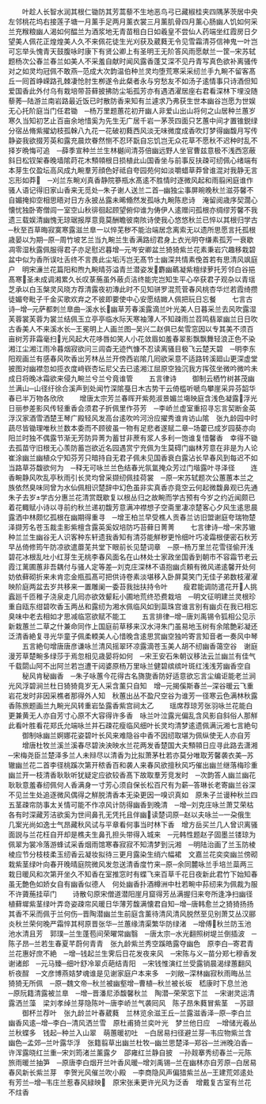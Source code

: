 <!-- { "loadSidebar": true } -->
　　叶趁人长智水润其根仁锄防其芳蒿藜不生地恶鸟弓已藏椒桂夹四隅茅茨居中央左邻桃花坞右接莲子塘一月薰手足两月薰衣裳三月薰肌骨四月薰心肠幽人饥如何采兰充糇粮幽人渴如何醖兰为酒浆地无青苗租白日如羲皇不尝仙人药端坐红霞房日夕望美人佩花正煌煌美人久不来佩花徒生光刈获及葳蕤无令见雪霜清芬信神鬼一叶岂可忘举头愧青天鼓腹咏时康下有贤公卿上有圣明王无阶答风雨愿献兰一筐─宋苏轼题杨次公春兰春兰如美人不采羞自献时闻风露香蓬艾深不见丹青写真色欲补离骚传对之如灵均冠佩不敢燕─范成大次韵温伯种兰灵均堕荒寒采采纫兰手九畹不留客髙丘一囘首峥嵘路孔棘凄怆肘生栁遂令此粲者永与穷愁友不如汤子逺情事只诗酒但知爱国香此外付乌有栽培带苔藓披拂防尘垢孤芳亦有遇洒濯居座右君看深林下埋没随藜莠─陆游兰南岩路最近饭已时散防香来知有兰遽求乃弗获生世本幽谷岂愿为世娱无心托阶庭当门任君锄　─杨万里题蕙花初开幽人非爱山出山将何之山居种兰蕙岁寒久当知初艺止百亩余地惜奚为先生无广居千岩一茅茨四面只艺蕙中间才置锥鋭绿分宿丛脩紫擢幼枝孤榦八九花一花破初蕤西风淡无味微度成香吹灯梦得幽馥月写传静姿我欲掇芳英和露充晨炊眷然恻不忍环翫自忘饥岂无众花草不愿秋不迟种时乱不择岁晩悔可追　─薛季宣种兰兰生林樾间清芬倍幽远野人坐官曹兹意极不浅西窓蔽斜日松钗架春晚墙隂莳花木顦顇根日损植此山国香坐与前事反扶疎可纫佩心绪端有本芽生仅盈坛高风成九畹羣芳顔色好祗自夸园苑何如淡嚼蜡草莽曾谁混对我静无言忘形如莽　─刈兰东畹刈真香静院篸瓶水髙逺不胜情时逐微风起和雨翦闲庭谁作骚人语记得旧家山香来无觅处─朱子谢人送兰二首─幽独尘事屏晼晚秋兰滋芬馨不自媚掩抑空相思晤对日方永披丛露未晞翛然发孤咏九畹陈悲诗　淹留阅歳序契濶心懐忧独卧寄僧闾一室空山秋徘徊起顾望俯仰谁为俦伊人逺赠问孤根亦绸缪芳馨不我遗三载娱清幽愧无琼琚报厚意竟莫酬瞻彼南陔诗使我心悠悠秋兰已悴以其根归学古─秋至百草晦寂寞寒露滋兰臯一以悴芜秽不能治端居念离索无以遗所思愿言托孤根歳晏以为期─原─周竹坡艺兰当九畹兰生香满路纫君身上衣光明夺缣素孤芳一衰歇凋零湿秋露佩服得君子亦足慰迟暮增─元岑安卿盆兰猗猗紫兰花素秉岩穴趣移栽碧盆中似为香所误吐舌终不言畏此尘垢汚岂无髙节士幽深共情素俛首若有思清风飒庭户　明宋濓兰花篇阳和煦九畹晴芬溢青兰潜姿发麝幽蘤凝紫檀绿萝托芳邻白谷挹髙寒圣未成调湘累久长叹菉葹虽外蔽贞洁终能完岂知生平心卒获君子观杂以青瑶芝承以白玉槃灵风晓方荐清露夜初漙此时不见知骈罗混荒菅春风桃杏华烂若霞绮攒徒媚夸毗子千金买歌欢弃之不彼即要使中心安愿结媺人佩把玩日忘餐
　　七言古诗─增─元萨都刺兰臯曲─溪水长幽草芳春溪露滴兰叶光美人日暮采兰去风吹露湿芙蓉裳芙蓉为裳兰结佩玉立亭亭临水际天寒袖薄人不知疎雨兰苕鸣翡翠幽兰日日吹古香美人不来溪水长─王冕明上人画兰图─吴兴二赵俱已矣雪窓因以专其美不须百亩树芳菲霜毫扫光风起大花哆唇如笑人小花敛眉如羞春翠影飘飘舞轻浪正色不染湘江尘湘江雨冷暮烟寂欲问三闾杳无迹忾慷不忍读离骚目极飞云楚天碧　─明李东阳观画兰有感春风吹香出芳林丛兰开傍西岩隂几囘欲采意不适路转溪廻山更深虚堂披图对幽襟忽如揽衣度﨑嵚杏坛尼父去已逺湘江屈原空独沉我方挥弦坐微吟微吟未成日将晚冰霜欲来侵九畹兰兮兰兮竟谁管
　　五言律诗
　　御制云栖竹树甚茂幽兰满山─山径纡徐合溪声到处闻竹深隂戞日木古势干云倚槛听嗁鸟攀崖采异芬韶华春已半万物各欣欣
　　增唐太宗芳兰春晖开紫苑淑景媚兰塲映庭含浅色凝露浮光日丽参差影风传轻重香会须君子折佩里作芬芳　─李峤兰虚室重招寻忘言契断金英浮汉家酒雪洒楚王琴广殿轻风发高台逺吹吟河汾应擢秀谁肯访山隂　张九龄园中时蔬尽皆锄理唯秋兰数本委而不顾彼虽一物有足悲者遂赋二章─场藿已成岁园葵亦向阳兰时独不偶露节渐无芳防异菁为蓄甘非蔗有浆人多利一饱谁复惜馨香　幸得不锄去孤苗守旧根无心羡防蓄岂欲近名园遇赏宁充佩为生莫碍门幽林芳意在非是为人论　崔涂幽兰幽植众宁知芬芳只暗持自无君子佩未见国香衰白露沾长早春风到每迟不如当路草芬馥欲何为　─释无可咏兰兰色结春光氛氲掩众芳过门堦露叶寻泽径
　　连香畹静风吹乱亭秋雨引长灵均曾采撷纫佩挂荷裳　─原─宋苏轼题次公蕙蕙本兰之族依然臭味同曾为水仙佩相识楚辞中幻色虽非实真香亦竟空云何起微馥鼻观已先通朱子去岁学古分惠兰花清赏既歇复以根丛归之故畹而学古预有今岁之约近闻颇已着花輙赋小诗以寻前约秋兰递初馥芳意满冲襟想子空斋里凄凉楚客心夕风生逺思晨露洒中林颇忆孤根在幽期得重寻　─增王柏兰早受樵人贡春兰访旧盟谢庭夸瑞物楚泽撷芳名苍玉裁圭影紫檀含露英奚奴培防巧苔藓日菁菁
　　七言律诗─增─宋苏辙种兰兰生幽谷无人识客种东轩遗我香知有清芬能觧秽更怜细叶巧凌霜根便密石秋芳早丛倚修筠午防凉欲遣蘼芜共堂下眼前长见楚词章　─原─杨万里兰花雪径偷开浅碧花冰根乱吐小红芽生无桃李春风面名在山林处士家政坐国香到朝市不容霜节老云霞江蓠圃蕙非吾耦付与骚人定等差─刘克庄深林不语抱幽贞頼有微风递逺馨开处何妨依藓砌折来未肯恋金瓶孤髙可把供诗卷素淡堪移入卧屏莫笑门无佳子弟数枝濯濯映阶庭两盆去岁共移来一置雕阑一委苔我拙扶持令叶
　　瘦君能调防遣花开人挑蠧廵千匝稚子浇泉走几囘亦欲效颦耘小圃地荒终恐费栽培　─明文征明建兰灵根珍重自瓯东绀碧吹香玉两丛和露纫为湘水佩临风如到蘂珠宫谁言别有幽贞在我已相忘臭味中老去相如才思减临窓欲赋不能工
　　五言排律─增─唐刘禹锡令狐相公见示新栽蕙兰二草之什兼命同作上国庭前草移来汉水浔朱门虽易地玉树有余隂艶彩凝还泛清香絶复寻光华童子佩柔輭美人心惜晚含逺思赏幽空独吟寄言知音者一奏风中琴
　　五言絶句增唐唐彦谦咏兰清风摇翠环凉露滴苍玉美人胡不纫幽香蔼空谷　谢庭漫芳草楚畹多绿莎于焉忽相见歳晏将如何　─宋王安石朱朝议移法云兰幽兰有佳气千载閟山阿不出阿兰若岂遭干闼婆原杨万里咏兰健碧缤缤叶斑红浅浅芳幽香空自
　　秘风肯秘幽香　─朱子咏蕙今花得古名旖旎香防好适意欲忘言尘编讵能老兰涧光风浮碧涧兰杜日猗猗竟岁无人采含薰只自知　增─元揭傒斯春兰─深谷暖云飞重岩花发时非因采樵者那得外人知　秋蕙出丛不盈尺空谷为谁芳一径寒云色满林秋露香陈旅题画兰九畹光风转重岩坠露香紫宫祠太乙
　　瑶席荐琼芳张羽咏兰花能白更兼黄无人亦自芳寸心原不大容得许多香　咏兰叶泣露光偏乱含风影自斜俗人那觧此看叶胜看花郑氏允端咏兰并石疎花瘦临风细叶长灵均清梦逺遗佩满沅湘七言絶句
　　御制咏幽兰婀娜花姿碧叶长风来难隐谷中香不因纫取堪为佩纵使无人亦自芳
　　增唐杜牧兰溪兰溪春尽碧泱泱映水兰花两发香楚国大夫顦顇日应寻此路去潇湘　─宋梅尧臣兰楚泽多兰人未辩尽以清香为比拟萧茅杜若亦莫分唯取芳馨袭衣美─苏辙幽兰花二首李径桃蹊次第开秾香百和袭人来春风欲擅秋风巧催出幽兰继落梅珍重幽兰开一枝清香耿耿听犹疑定应欲较香髙下故取羣芳竞发时　─次韵答人幽兰幽花耿耿意羞春纫佩何人香满身一寸芳心须自保长松百尺有为薪─答琳长老寄幽兰谷深不见兰生处追逐微风偶得之觧脱清香本无染更因一嗅识真如　原朱子兰谩种秋兰四五茎疎帘防事太关情可能不作凉风计防得幽香到晚清　─增─刘克庄咏兰萧艾荣枯各有时深藏芳洁欲奚为世间鼻孔无凭托且伴幽读楚词原─赵以夫咏兰─一朶俄生几案光尚如逸士气昂藏秋风试与平章看何事当时林下香　增方岳买兰几人曾识离骚面説与兰花枉自开却是樵夫生鼻孔担头带得入城来　─元韩性题赵子固墨兰镂琼为佩翠为裳冷落游蜂试采香烟雨馆寒春寂寂不知清梦到沅湘　─明陆治画了兰玉防棱棱应节分枝枝柔玉纫香云凝妆拟待三更月露染生绡六幅裙　文嘉兰花奕奕幽兰傍砌栽紫茎绿叶向春开晚晴庭院微风发忽送清香度竹来─原─余同麓咏兰手培兰蘂两三栽日暖风和次第开坐久不知香在室推窓时有蝶飞来百草千花日夜新此君竹下始知春虽无艶色如娇女自有幽香似德人　何处幽香扑酒樽洲中杜若畹中荪纫来为佩裁为服不许薋葹挂荜门
　　诗散句原宋僧道潜阳崖月窟得芳丛满握归来夸所逢净扫幽径植藓墀紫茎绿叶弄竒姿疎帘风暖日华薄芳馥满懐君自知─增─唐韩愈兰之猗猗扬扬其香不采而佩于兰何伤─晋陶潜幽兰生前庭含薰待清风清风脱然至见别萧艾丛汉郦炎秋兰荣何晚严霜悴其柯原晋张华─兰蕙缘清渠繁华防绿渚　─增傅秋兰防玉池池水清且芳　郭璞─兰生蓬苞间荣曜常幽翳　─唐太宗─水光翻照树堤兰倒插波　─陈子昂─兰若生春夏芊蔚何青青　张九龄紫兰秀空蹊皓露夺幽色　原李白─寄君青兰花惠好庶不絶　─增─钱起兰生霁后日花发夜来风　─宋陈与义─苗分郑七穆香发谢诸郎　─元马臻─细叶舒冷翠贞葩结青阳　─宋钱惟演红兰受露销晨渴绿蕙翻风析夜酲　─文彦博燕姞梦魂谁是见谢家庭户本来多　─刘敞─深林幽寂秋雨晦丛兰猗猗无所佩　─原─魏文帝─秋兰被幽壑增─曹植─秋兰被长坂　嵇康时下息兰池　─原阮籍清露被兰臯　─增─晋潘尼添馥馨秋兰　陶潜─荣荣窓下兰　─宋谢灵运清露洒兰藻　梁刘孝绰兰芽隐陈叶─唐李峤兰气袭囘风　陈子昂朱蕤冒紫茎　─苏颋
　　御杯兰荐叶　张九龄兰叶春葳蕤　兰林览余滋王丘─兰露滋香泽─原─李白兰幽香风逺─增─李白─清风洒兰雪　原杜甫猗兰奕叶光　梦兰他日应　─增储光羲丛兰秋蝶多　钱起─种兰入山翠　萌蕙暖初吐　─白居易扫径避兰芽─韦应物紫兰含幽色─孟郊─兰叶露华浮　张籍翦草出幽兰杜牧─幽兰思楚泽─郑谷─兰洲晚泊香─许浑露晓红兰重─宋刘筠渚兰薰露夕　邵雍红兰静自披　─孙觌搴秀纫春兰─元陈旅雨暖兰抽笋　─原唐李白烟开兰叶香风暖─增刘禹锡─兰在幽林亦自芳原─白居易春风新长紫兰芽　李贺光风催兰吹小殿　─李商隐风声偏猎紫兰丛─王建荒郊逺处有芳兰─增─韦庄兰惹春风緑映　原宋张耒更许光风为泛香　增戴复古室有兰花不炷香
